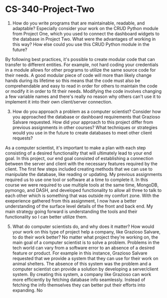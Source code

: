 # CS-340-Project-Two

1. How do you write programs that are maintainable, readable, and adaptable? Especially consider your work on the CRUD Python module from Project One, which you used to connect the dashboard widgets to the database in Project Two. What were the advantages of working in this way? How else could you use this CRUD Python module in the future?

By following best practices, it's possible to create modular code that can transfer to different entities. For example, not hard coding your credentials in a module allows for other programs to utilize the same source code for their needs. A good modular piece of code will more than likely change hands during its lifetime so this means that the code must also be comprehendable and easy to read in order for others to maintain the code or modify it in order to fit their needs. Modifying the code involves changing a few variable names and there's really no reason why others can't use it to implement it into their own client/server connection. 

3. How do you approach a problem as a computer scientist? Consider how you approached the database or dashboard requirements that Grazioso Salvare requested. How did your approach to this project differ from previous assignments in other courses? What techniques or strategies would you use in the future to create databases to meet other client requests?

As a computer scientist, it's important to make a plan with each step consisting of a desired functionality that will ultimately lead to your end goal. In this project, our end goal consisted of establishing a connection between the server and client with the necessary features required by the client. The first few steps included creating methods that we can use to manipulate the database, like reading or updating. My previous assignments required us to use one tool or software at a time to complete it. In this course we were required to use multiple tools at the same time, MongoDB, pymongo, and DASH, and developed functionality to allow all three to talk to each other which is something that was outside my comfort zone. With the exeperience gathered from this assignment, I now have a better understanding of the surface level details of the front and back end. My main strategy going forward is understanding the tools and their functionality so I can better utilize them.

5. What do computer scientists do, and why does it matter? How would your work on this type of project help a company, like Grazioso Salvare, to do their work better?
No matter what project they're working on, the main goal of a computer scientist is to solve a problem. Problems in the tech world can vary from a software error to an absence of a desired feature or product. For example in this instance, Grazioso Salvare requested that we provide a system that they can use for their work on animal shelters. The absence of this system was the problem and a computer scientist can provide a solution by developing a server/client system. By creating this system, a company like Grazioso can work more efficiently by fetching database info seamlessly. Instead of fetching the info themselves they can better put their efforts into expanding.
No 
